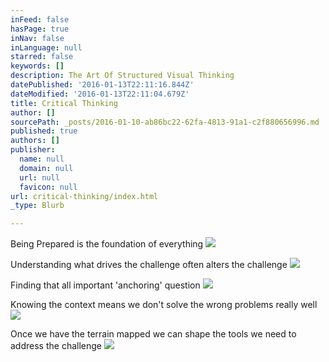 ```yaml
---
inFeed: false
hasPage: true
inNav: false
inLanguage: null
starred: false
keywords: []
description: The Art Of Structured Visual Thinking
datePublished: '2016-01-13T22:11:16.844Z'
dateModified: '2016-01-13T22:11:04.679Z'
title: Critical Thinking
author: []
sourcePath: _posts/2016-01-10-ab86bc22-62fa-4813-91a1-c2f880656996.md
published: true
authors: []
publisher:
  name: null
  domain: null
  url: null
  favicon: null
url: critical-thinking/index.html
_type: Blurb

---
```

Being Prepared is the foundation of everything
![](https://s3-us-west-2.amazonaws.com/the-grid-img/p/56f98852866f14e58e79d5b3a197f4659a5635ce.jpg)

Understanding what drives the challenge often alters the challenge
![](https://s3-us-west-2.amazonaws.com/the-grid-img/p/dc87b65f2d4cd44d93b78bc0e279f88ee1a6de47.jpg)

Finding that all important 'anchoring' question
![](https://s3-us-west-2.amazonaws.com/the-grid-img/p/4426cde71789d45c15ccf9c40e545bff11910de3.jpg)

Knowing the context means we don't solve the wrong problems really well
![](https://s3-us-west-2.amazonaws.com/the-grid-img/p/8864358a2a9983a55c4c5ac204a4da9a215bd058.jpg)

Once we have the terrain mapped we can shape the tools we need to address the challenge
![](https://s3-us-west-2.amazonaws.com/the-grid-img/p/f4880fccef21382554a7809ffe35989eaa04628b.jpg)